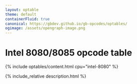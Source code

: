 ```yaml
---
layout: optable
theme: default
containerFluid: true
canonical: https://gbdev.github.io/gb-opcodes/optables/
ogimage: /assets/opengraph-image.png
---
```


<h1>Intel 8080/<span class="variant">8085</span> opcode table<!-- (<a href="{{ "/Opcodes.json" | relative_url }}">JSON</a>)--></h1>

{% include optables/content.html cpu="intel-8080" %}

{% include_relative description.html %}
